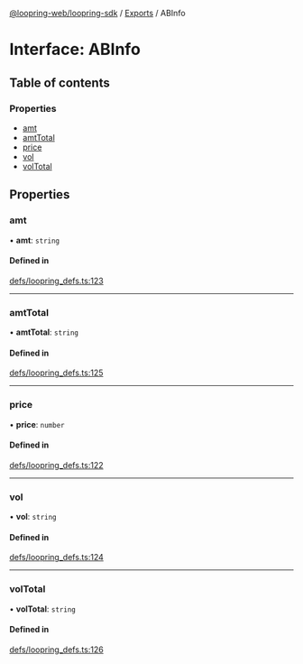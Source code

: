 [@loopring-web/loopring-sdk](../README.md) / [Exports](../modules.md) / ABInfo

# Interface: ABInfo

## Table of contents

### Properties

- [amt](ABInfo.md#amt)
- [amtTotal](ABInfo.md#amttotal)
- [price](ABInfo.md#price)
- [vol](ABInfo.md#vol)
- [volTotal](ABInfo.md#voltotal)

## Properties

### amt

• **amt**: `string`

#### Defined in

[defs/loopring_defs.ts:123](https://github.com/Loopring/loopring_sdk/blob/2ea32ee/src/defs/loopring_defs.ts#L123)

___

### amtTotal

• **amtTotal**: `string`

#### Defined in

[defs/loopring_defs.ts:125](https://github.com/Loopring/loopring_sdk/blob/2ea32ee/src/defs/loopring_defs.ts#L125)

___

### price

• **price**: `number`

#### Defined in

[defs/loopring_defs.ts:122](https://github.com/Loopring/loopring_sdk/blob/2ea32ee/src/defs/loopring_defs.ts#L122)

___

### vol

• **vol**: `string`

#### Defined in

[defs/loopring_defs.ts:124](https://github.com/Loopring/loopring_sdk/blob/2ea32ee/src/defs/loopring_defs.ts#L124)

___

### volTotal

• **volTotal**: `string`

#### Defined in

[defs/loopring_defs.ts:126](https://github.com/Loopring/loopring_sdk/blob/2ea32ee/src/defs/loopring_defs.ts#L126)
